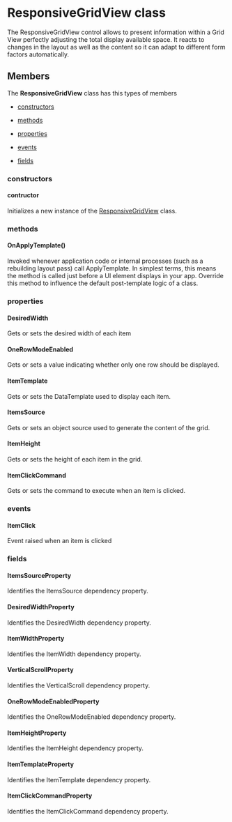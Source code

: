 
# ResponsiveGridView class

The ResponsiveGridView control allows to present information within a Grid View perfectly adjusting the total display available space. It reacts to changes in the layout as well as the content so it can adapt to different form factors automatically.

## Members

The **ResponsiveGridView** class has this types of members

* [constructors](#constructors)

* [methods](#methods)

* [properties](#properties)

* [events](#events)

* [fields](#fields)

### constructors

#### contructor

Initializes a new instance of the [ResponsiveGridView](Microsoft_Toolkit_Uwp_UI_Controls_ResponsiveGridView.md) class.

### methods

#### OnApplyTemplate()

Invoked whenever application code or internal processes (such as a rebuilding layout pass) call ApplyTemplate. In simplest terms, this means the method is called just before a UI element displays in your app. Override this method to influence the default post-template logic of a class.

### properties

#### DesiredWidth

Gets or sets the desired width of each item

#### OneRowModeEnabled

Gets or sets a value indicating whether only one row should be displayed.

#### ItemTemplate

Gets or sets the DataTemplate used to display each item.

#### ItemsSource

Gets or sets an object source used to generate the content of the grid.

#### ItemHeight

Gets or sets the height of each item in the grid.

#### ItemClickCommand

Gets or sets the command to execute when an item is clicked.

### events

#### ItemClick

Event raised when an item is clicked

### fields

#### ItemsSourceProperty

Identifies the ItemsSource dependency property.

#### DesiredWidthProperty

Identifies the DesiredWidth dependency property.

#### ItemWidthProperty

Identifies the ItemWidth dependency property.

#### VerticalScrollProperty

Identifies the VerticalScroll dependency property.

#### OneRowModeEnabledProperty

Identifies the OneRowModeEnabled dependency property.

#### ItemHeightProperty

Identifies the ItemHeight dependency property.

#### ItemTemplateProperty

Identifies the ItemTemplate dependency property.

#### ItemClickCommandProperty

Identifies the ItemClickCommand dependency property.
